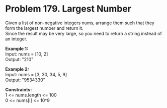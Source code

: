 # Problem 179. Largest Number
Given a list of non-negative integers nums, arrange them such that they form the largest number and return it.<br>
Since the result may be very large, so you need to return a string instead of an integer.

<b>Example 1:</b><br>
Input: nums = [10, 2]<br>
Output: "210"<br>

<b>Example 2:</b><br>
Input: nums = [3, 30, 34, 5, 9]<br>
Output: "9534330"<br>
 
<b>Constraints:</b><br>
1 <= nums.length <= 100<br>
0 <= nums[i] <= 10^9
